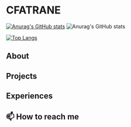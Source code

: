 # CFATRANE

[![Anurag's GitHub stats](https://github-readme-stats.vercel.app/api?username=cfatrane)](https://github.com/anuraghazra/github-readme-stats)
![Anurag's GitHub stats](https://github-readme-stats-puce-phi.vercel.app/api?username=cfatrane&show_icons=true&theme=tokyonight)

[![Top Langs](https://github-readme-stats-puce-phi.vercel.app/api/top-langs/?username=cfatrane&hide=c,makefile,objective-c,ruby&langs_count=10&layout=compact)](https://github.com/anuraghazra/github-readme-stats)

<!--
**cfatrane/cfatrane** is a ✨ _special_ ✨ repository because its `README.md` (this file) appears on your GitHub profile.

Here are some ideas to get you started:

- 🔭 I’m currently working on ...
- 🌱 I’m currently learning ...
- 👯 I’m looking to collaborate on ...
- 🤔 I’m looking for help with ...
- 💬 Ask me about ...
- 📫 How to reach me: ...
- 😄 Pronouns: ...
- ⚡ Fun fact: ...
-->

## About

## Projects

## Experiences

## 📫 How to reach me
